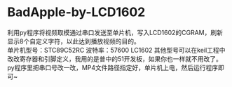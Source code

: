 # BadApple-by-LCD1602
利用py程序将视频取模通过串口发送至单片机，写入LCD1602的CGRAM，刷新显示8个自定义字符，以此达到播放视频的目的。  
单片机型号：STC89C52RC    波特率：57600    LC1602
其他型号可以在keil工程中改改寄存器和引脚定义，我用的是普中的51开发板，如果你也一样就不用改了。
py程序里把串口号改一改，MP4文件路径指定好，单片机上电，然后运行程序即可~
